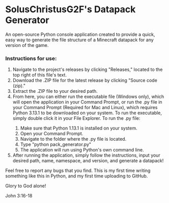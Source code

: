 <h1>SolusChristusG2F's Datapack Generator</h1>
<p>An open-source Python console application created to provide a quick, easy way to generate the file structure of a Minecraft datapack for any version of the game.<p>
<h3>Instructions for use:</h3>
<ol>
  <li>Navigate to the project's releases by clicking "Releases," located to the top right of this file's text.</li>
  <li>Download the .ZIP file for the latest release by clicking "Source code (zip)."</li>
  <li>Extract the .ZIP file to your desired path.</li>
  <li>From here, you can either run the executable file (Windows only), which will open the application in your Command Prompt, or run the .py file in your Command Prompt (Required for Mac and Linux), which requires Python 3.13.1 to be downloaded on your system. To run the executable, simply double click it in your File Explorer. To run the .py file:</li>
  <ol>
    <li>Make sure that Python 1.13.1 is installed on your system.</li>
    <li>Open your Command Prompt.</li>
    <li>Navigate to the folder where the .py file is located.</li>
    <li>Type "python pack_generator.py"</li>
    <li>The application will run using Python's own command line.</li>
  </ol>
  <li>After running the application, simply follow the instructions, input your desired path, name, namespace, and version, and generate a datapack!</li>
</ol>
<p>Feel free to report any bugs that you find. This is my first time writing something like this in Python, and my first time uploading to GitHub.</p>
<p>Glory to God alone!</p>
<p>John 3:16-18</p>
